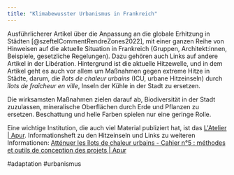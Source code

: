 ```yaml
---
title: "Klimabewusster Urbanismus in Frankreich"
---
```


Ausführlicherer Artikel über die Anpassung an die globale Erhitzung in Städten [@szeftelCommentRendreZones2022], mit einer ganzen Reihe von Hinweisen auf die aktuelle Situation in Frankreich (Gruppen, Architekt:innen, Beispiele, gesetzliche Regelungen). Dazu gehören auch Links auf andere Artikel in der Libération. Hintergrund ist die aktuelle Hitzewelle, und in dem Artikel geht es auch vor allem um Maßnahmen gegen extreme Hitze in Städte, darum, die *îlots de chaleur urbains* (ICU, urbane Hitzeinseln) durch *îlots de fraîcheur en ville*, Inseln der Kühle in der Stadt zu ersetzen. 

Die wirksamsten Maßnahmen zielen darauf ab, Biodiversität in der Stadt zuzulassen, mineralische Oberflächen durch Erde und Pflanzen zu ersetzen. Beschattung und helle Farben spielen nur eine geringe Rolle. 

Eine wichtige Institution, die auch viel Material publiziert hat, ist das [L'Atelier | Apur](https://www.apur.org/fr/atelier "L'Atelier | Apur"). Informationsheft zu den Hitzeinseln und Links zu weiteren Informationen: [Atténuer les îlots de chaleur urbains - Cahier n°5 : méthodes et outils de conception des projets | Apur](https://www.apur.org/fr/nos-travaux/attenuer-ilots-chaleur-urbains-cahier-5-methodes-outils-conception-projets "Atténuer les îlots de chaleur urbains - Cahier n°5 : méthodes et outils de conception des projets | Apur")

#adaptation #urbanismus 